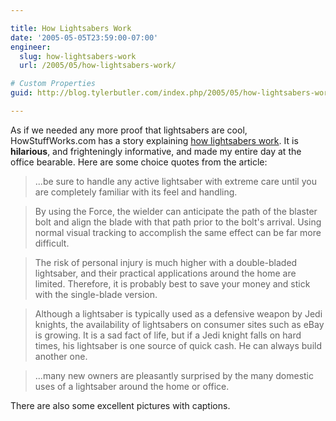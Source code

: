 ```yaml
---

title: How Lightsabers Work
date: '2005-05-05T23:59:00-07:00'
engineer:
  slug: how-lightsabers-work
  url: /2005/05/how-lightsabers-work/

# Custom Properties
guid: http://blog.tylerbutler.com/index.php/2005/05/how-lightsabers-work/

---
```


As if we needed any more proof that lightsabers are cool, HowStuffWorks.com
has a story explaining [how lightsabers work][1]. It is **hilarious**, and
frighteningly informative, and made my entire day at the office bearable. Here
are some choice quotes from the article:

> ...be sure to handle any active lightsaber with extreme care until you are
completely familiar with its feel and handling.

> By using the Force, the wielder can anticipate the path of the blaster bolt
and align the blade with that path prior to the bolt's arrival. Using normal
visual tracking to accomplish the same effect can be far more difficult.

> The risk of personal injury is much higher with a double-bladed lightsaber,
and their practical applications around the home are limited. Therefore, it is
probably best to save your money and stick with the single-blade version.

> Although a lightsaber is typically used as a defensive weapon by Jedi
knights, the availability of lightsabers on consumer sites such as eBay is
growing. It is a sad fact of life, but if a Jedi knight falls on hard times,
his lightsaber is one source of quick cash. He can always build another one.

> ...many new owners are pleasantly surprised by the many domestic uses of a
lightsaber around the home or office.

  
There are also some excellent pictures with captions.
  

   [1]: http://www.howstuffworks.com/lightsaber.htm
